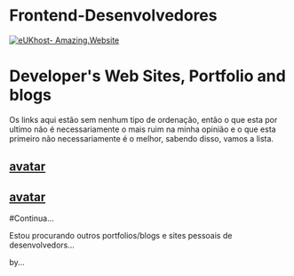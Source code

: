 # Frontend-Desenvolvedores
<a href="http://www.dpbolvw.net/i7117gv30v2IRSNRJOPIKLOPOOOK" target="_top">
<img src="http://www.tqlkg.com/9377p59y31NWXSWOTUNPQTUTTTP" alt="eUKhost- Amazing.Website" border="0"/></a>

# Developer's Web Sites, Portfolio and blogs

Os links aqui estão sem nenhum tipo de ordenação, então o que esta por ultimo não é necessariamente o mais ruim na minha opinião e o que esta primeiro não necessariamente é o melhor, sabendo disso, vamos a lista.

## [avatar](http://#)

## [avatar](http://#)



#Continua...

Estou procurando outros portfolios/blogs e sites pessoais de desenvolvedors... 

by...
